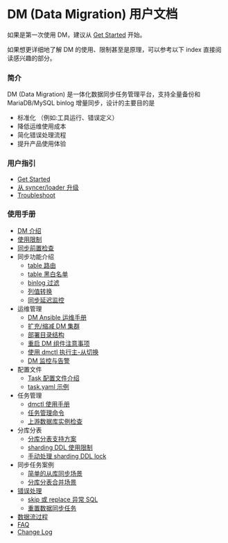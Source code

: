 DM (Data Migration) 用户文档
===

如果是第一次使用 DM，建议从 [Get Started](./get-started.md) 开始。

如果想更详细地了解 DM 的使用、限制甚至是原理，可以参考以下 index 直接阅读感兴趣的部分。


### 简介

DM (Data Migration) 是一体化数据同步任务管理平台，支持全量备份和 MariaDB/MySQL binlog 增量同步，设计的主要目的是
   - 标准化 （例如:工具运行、错误定义）
   - 降低运维使用成本
   - 简化错误处理流程
   - 提升产品使用体验

### 用户指引

- [Get Started](./get-started.md)
- [从 syncer/loader 升级](./upgrade-to-dm)
- [Troubleshoot](./troubleshoot)

### 使用手册

- [DM 介绍](./overview.md)
- [使用限制](./restrictions.md)
- [同步前置检查](./precheck.md)
- 同步功能介绍
    - [table 路由](./features/table-route.md)
    - [table 黑白名单](./features/black-white-list.md)
    - [binlog 过滤](./features/binlog-filter.md)
    - [列值转换](./features/column-mapping.md)
    - [同步延迟监控](./features/heartbeat.md)
- 运维管理
    - [DM Ansible 运维手册](./maintenance/dm-ansible.md)
    - [扩充/缩减 DM 集群](./maintenance/scale-out.md)
    - [部署目录结构](./maintenance/directory-structure.md)
    - [重启 DM 组件注意事项](./maintenance/caution-for-restart-dm.md)
    - [使用 dmctl 执行主-从切换](./maintenance/master-slave-switch.md)
    - [DM 监控与告警](./maintenance/metrics-alert.md)
- 配置文件
    - [Task 配置文件介绍](./configuration/configuration.md)
    - [task.yaml 示例](./configuration/task.yaml)
- 任务管理
    - [dmctl 使用手册](./task-handling/dmctl-manual.md)
    - [任务管理命令](./task-handling/task-commands.md)
    - [上游数据库实例检查](./task-handling/check-mysql.md)
- 分库分表
    - [分库分表支持方案](./shard-table/merge-solution.md)
    - [sharding DDL 使用限制](./shard-table/restrictions.md)
    - [手动处理 sharding DDL lock](./shard-table/handle-DDL-lock.md)
- 同步任务案例
   - [简单的从库同步场景](./use-cases/one-tidb-slave.md)
   - [分库分表合并场景](./use-cases/shard-merge.md)
- [错误处理](./troubleshoot)
    - [skip 或 replace 异常 SQL](./troubleshoot/skip-replace-sqls.md)
    - [重置数据同步任务](./troubleshoot/reset-task.md)
- [数据流过程](./data-interaction-details.md)
- [FAQ](./FAQ.md)
- [Change Log](./change-log.md)